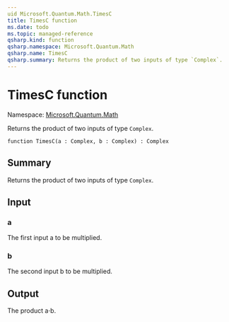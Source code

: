 ```yaml
---
uid Microsoft.Quantum.Math.TimesC
title: TimesC function
ms.date: todo
ms.topic: managed-reference
qsharp.kind: function
qsharp.namespace: Microsoft.Quantum.Math
qsharp.name: TimesC
qsharp.summary: Returns the product of two inputs of type `Complex`.
---
```


# TimesC function

Namespace: [Microsoft.Quantum.Math](xref:Microsoft.Quantum.Math)

Returns the product of two inputs of type `Complex`.
```qsharp
function TimesC(a : Complex, b : Complex) : Complex
```

## Summary
Returns the product of two inputs of type `Complex`.

## Input
### a
The first input a to be multiplied.
### b
The second input b to be multiplied.

## Output
The product a⋅b.
